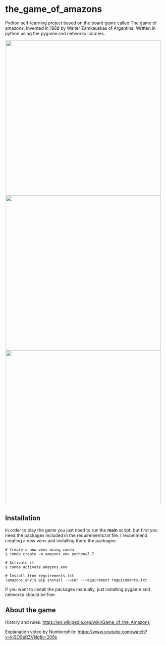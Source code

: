 # the_game_of_amazons
Python self-learning project based on the board game called The game of amazons, invented in 1988 by Walter Zamkauskas of Argentina. Written in python using the pygame and networkx libraries.

<p align="center">
<img src="https://github.com/LlucSF/the_game_of_amazons/blob/master/resources/menu_display.PNG" width="500">
<img src="https://github.com/LlucSF/the_game_of_amazons/blob/master/resources/cells_6.PNG" width="500">
<img src="https://github.com/LlucSF/the_game_of_amazons/blob/master/resources/cells_8.PNG" width="500">
<p/>

## Installation
In order to play the game you just need to run the __main__ script, but first you need the packages included in the requirements.txt file.
I recommend creating a new venv and installing there the packages:
```
# Create a new venv using conda
$ conda create -n amazons_env python=3.7

# Activate it
$ conda activate amazons_env

# Install from requirements.txt
(amazons_env)$ pip install --user --requirement requirements.txt
```
If you want to install the packages manually, just installing pygame and networkx should be fine.

## About the game
History and rules: https://en.wikipedia.org/wiki/Game_of_the_Amazons

Explanation video by Numberphile: https://www.youtube.com/watch?v=kjSOSeRZVNg&t=308s


